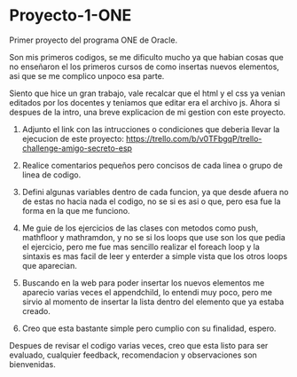 # Proyecto-1-ONE
Primer proyecto del programa ONE de Oracle.

Son mis primeros codigos, se me dificulto mucho ya que habian cosas que no enseñaron el los primeros cursos de como insertas nuevos elementos, asi que se me complico unpoco esa parte.

Siento que hice un gran trabajo, vale recalcar que el html y el css ya venian editados por los docentes y teniamos que editar era el archivo js. Ahora si despues de la intro, una breve explicacion de mi gestion con este proyecto.

1. Adjunto el link con las intrucciones o condiciones que deberia llevar la ejecucion de este proyecto: https://trello.com/b/v0TFbgqP/trello-challenge-amigo-secreto-esp

2. Realice comentarios pequeños pero concisos de cada linea o grupo de linea de codigo.

3. Defini algunas variables dentro de cada funcion, ya que desde afuera no de estas no hacia nada el codigo, no se si es asi o que, pero esa fue la forma en la que me funciono.

4. Me guie de los ejercicios de las clases con metodos como push, mathfloor y mathramdon, y no se si los loops que use son los que pedia el ejercicio, pero me fue mas sencillo realizar el foreach loop y la sintaxis es mas facil de leer y enterder a simple vista que los otros loops que aparecian.

5. Buscando en la web para poder insertar los nuevos elementos me aparecio varias veces el appendchild, lo entendi muy poco, pero me sirvio al momento de insertar la lista dentro del elemento que ya estaba creado.

6. Creo que esta bastante simple pero cumplio con su finalidad, espero.

Despues de revisar el codigo varias veces, creo que esta listo para ser evaluado, cualquier feedback, recomendacion y observaciones son bienvenidas.

